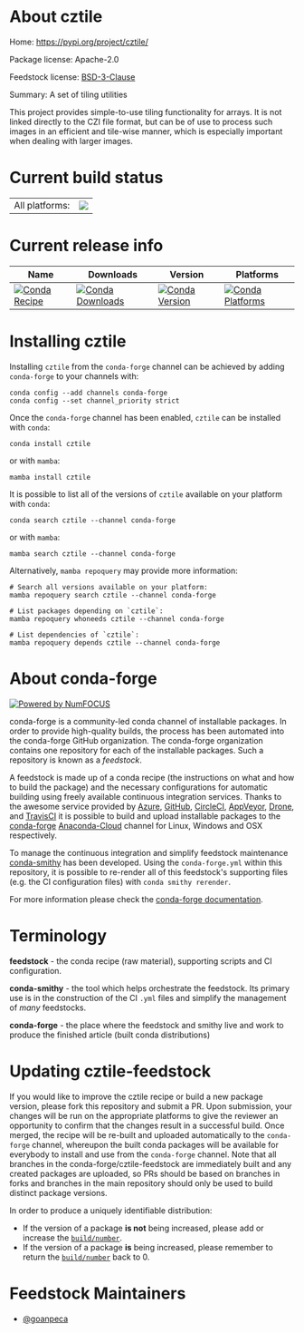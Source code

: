 About cztile
============

Home: https://pypi.org/project/cztile/

Package license: Apache-2.0

Feedstock license: [BSD-3-Clause](https://github.com/conda-forge/cztile-feedstock/blob/main/LICENSE.txt)

Summary: A set of tiling utilities

This project provides simple-to-use tiling functionality for arrays.
It is not linked directly to the CZI file format, but can be of
use to process such images in an efficient and tile-wise manner,
which is especially important when dealing with larger images.


Current build status
====================


<table><tr><td>All platforms:</td>
    <td>
      <a href="https://dev.azure.com/conda-forge/feedstock-builds/_build/latest?definitionId=16830&branchName=main">
        <img src="https://dev.azure.com/conda-forge/feedstock-builds/_apis/build/status/cztile-feedstock?branchName=main">
      </a>
    </td>
  </tr>
</table>

Current release info
====================

| Name | Downloads | Version | Platforms |
| --- | --- | --- | --- |
| [![Conda Recipe](https://img.shields.io/badge/recipe-cztile-green.svg)](https://anaconda.org/conda-forge/cztile) | [![Conda Downloads](https://img.shields.io/conda/dn/conda-forge/cztile.svg)](https://anaconda.org/conda-forge/cztile) | [![Conda Version](https://img.shields.io/conda/vn/conda-forge/cztile.svg)](https://anaconda.org/conda-forge/cztile) | [![Conda Platforms](https://img.shields.io/conda/pn/conda-forge/cztile.svg)](https://anaconda.org/conda-forge/cztile) |

Installing cztile
=================

Installing `cztile` from the `conda-forge` channel can be achieved by adding `conda-forge` to your channels with:

```
conda config --add channels conda-forge
conda config --set channel_priority strict
```

Once the `conda-forge` channel has been enabled, `cztile` can be installed with `conda`:

```
conda install cztile
```

or with `mamba`:

```
mamba install cztile
```

It is possible to list all of the versions of `cztile` available on your platform with `conda`:

```
conda search cztile --channel conda-forge
```

or with `mamba`:

```
mamba search cztile --channel conda-forge
```

Alternatively, `mamba repoquery` may provide more information:

```
# Search all versions available on your platform:
mamba repoquery search cztile --channel conda-forge

# List packages depending on `cztile`:
mamba repoquery whoneeds cztile --channel conda-forge

# List dependencies of `cztile`:
mamba repoquery depends cztile --channel conda-forge
```


About conda-forge
=================

[![Powered by
NumFOCUS](https://img.shields.io/badge/powered%20by-NumFOCUS-orange.svg?style=flat&colorA=E1523D&colorB=007D8A)](https://numfocus.org)

conda-forge is a community-led conda channel of installable packages.
In order to provide high-quality builds, the process has been automated into the
conda-forge GitHub organization. The conda-forge organization contains one repository
for each of the installable packages. Such a repository is known as a *feedstock*.

A feedstock is made up of a conda recipe (the instructions on what and how to build
the package) and the necessary configurations for automatic building using freely
available continuous integration services. Thanks to the awesome service provided by
[Azure](https://azure.microsoft.com/en-us/services/devops/), [GitHub](https://github.com/),
[CircleCI](https://circleci.com/), [AppVeyor](https://www.appveyor.com/),
[Drone](https://cloud.drone.io/welcome), and [TravisCI](https://travis-ci.com/)
it is possible to build and upload installable packages to the
[conda-forge](https://anaconda.org/conda-forge) [Anaconda-Cloud](https://anaconda.org/)
channel for Linux, Windows and OSX respectively.

To manage the continuous integration and simplify feedstock maintenance
[conda-smithy](https://github.com/conda-forge/conda-smithy) has been developed.
Using the ``conda-forge.yml`` within this repository, it is possible to re-render all of
this feedstock's supporting files (e.g. the CI configuration files) with ``conda smithy rerender``.

For more information please check the [conda-forge documentation](https://conda-forge.org/docs/).

Terminology
===========

**feedstock** - the conda recipe (raw material), supporting scripts and CI configuration.

**conda-smithy** - the tool which helps orchestrate the feedstock.
                   Its primary use is in the construction of the CI ``.yml`` files
                   and simplify the management of *many* feedstocks.

**conda-forge** - the place where the feedstock and smithy live and work to
                  produce the finished article (built conda distributions)


Updating cztile-feedstock
=========================

If you would like to improve the cztile recipe or build a new
package version, please fork this repository and submit a PR. Upon submission,
your changes will be run on the appropriate platforms to give the reviewer an
opportunity to confirm that the changes result in a successful build. Once
merged, the recipe will be re-built and uploaded automatically to the
`conda-forge` channel, whereupon the built conda packages will be available for
everybody to install and use from the `conda-forge` channel.
Note that all branches in the conda-forge/cztile-feedstock are
immediately built and any created packages are uploaded, so PRs should be based
on branches in forks and branches in the main repository should only be used to
build distinct package versions.

In order to produce a uniquely identifiable distribution:
 * If the version of a package **is not** being increased, please add or increase
   the [``build/number``](https://docs.conda.io/projects/conda-build/en/latest/resources/define-metadata.html#build-number-and-string).
 * If the version of a package **is** being increased, please remember to return
   the [``build/number``](https://docs.conda.io/projects/conda-build/en/latest/resources/define-metadata.html#build-number-and-string)
   back to 0.

Feedstock Maintainers
=====================

* [@goanpeca](https://github.com/goanpeca/)

